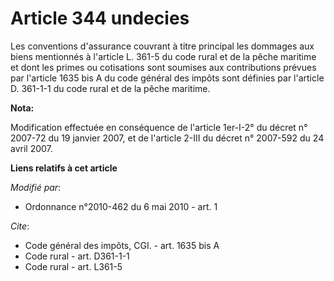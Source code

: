 # Article 344 undecies

Les conventions d'assurance couvrant à titre principal les dommages aux biens mentionnés à l'article L. 361-5 du code rural
et de la pêche maritime et dont les primes ou cotisations sont soumises aux contributions prévues par l'article 1635 bis A du
code général des impôts sont définies par l'article D. 361-1-1 du code rural et de la pêche maritime.

**Nota:**

Modification effectuée en conséquence de l'article 1er-I-2° du décret n° 2007-72 du 19 janvier 2007, et de l'article 2-III du
décret n° 2007-592 du 24 avril 2007.

**Liens relatifs à cet article**

_Modifié par_:

  - Ordonnance n°2010-462 du 6 mai 2010 - art. 1

_Cite_:

  - Code général des impôts, CGI. - art. 1635 bis A
  - Code rural - art. D361-1-1
  - Code rural - art. L361-5
